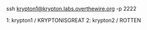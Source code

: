 ssh krypton1@krypton.labs.overthewire.org -p 2222

1: krypton1 / KRYPTONISGREAT
2: krypton2 / ROTTEN
